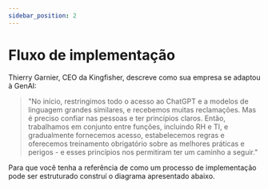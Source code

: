 ```yaml
---
sidebar_position: 2
---
```

# Fluxo de implementação
Thierry Garnier, CEO da Kingfisher, descreve como sua empresa se adaptou à GenAI: 
>"No início, restringimos todo o acesso ao ChatGPT e a modelos de linguagem grandes similares, e recebemos muitas reclamações. Mas é preciso confiar nas pessoas e ter princípios claros. Então, trabalhamos em conjunto entre funções, incluindo RH e TI, e gradualmente fornecemos acesso, estabelecemos regras e oferecemos treinamento obrigatório sobre as melhores práticas e perigos - e esses princípios nos permitiram ter um caminho a seguir."

Para que você tenha a referência de como um processo de implementação pode ser estruturado construí o diagrama apresentado abaixo.
